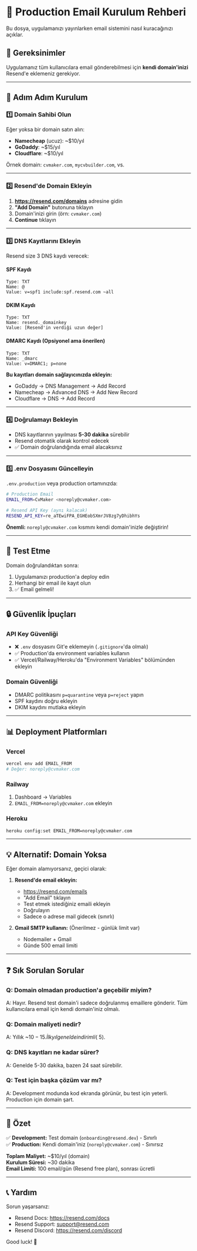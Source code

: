 # 📧 Production Email Kurulum Rehberi

Bu dosya, uygulamanızı yayınlarken email sistemini nasıl kuracağınızı açıklar.

## 🎯 Gereksinimler

Uygulamanız tüm kullanıcılara email gönderebilmesi için **kendi domain'inizi** Resend'e eklemeniz gerekiyor.

---

## 🚀 Adım Adım Kurulum

### 1️⃣ Domain Sahibi Olun

Eğer yoksa bir domain satın alın:
- **Namecheap** (ucuz): ~$10/yıl
- **GoDaddy**: ~$15/yıl  
- **Cloudflare**: ~$10/yıl

Örnek domain: `cvmaker.com`, `mycvbuilder.com`, vs.

---

### 2️⃣ Resend'de Domain Ekleyin

1. **https://resend.com/domains** adresine gidin
2. **"Add Domain"** butonuna tıklayın
3. Domain'inizi girin (örn: `cvmaker.com`)
4. **Continue** tıklayın

---

### 3️⃣ DNS Kayıtlarını Ekleyin

Resend size 3 DNS kaydı verecek:

#### SPF Kaydı
```
Type: TXT
Name: @
Value: v=spf1 include:spf.resend.com ~all
```

#### DKIM Kaydı
```
Type: TXT
Name: resend._domainkey
Value: [Resend'in verdiği uzun değer]
```

#### DMARC Kaydı (Opsiyonel ama önerilen)
```
Type: TXT
Name: _dmarc
Value: v=DMARC1; p=none
```

**Bu kayıtları domain sağlayıcınızda ekleyin:**
- GoDaddy → DNS Management → Add Record
- Namecheap → Advanced DNS → Add New Record
- Cloudflare → DNS → Add Record

---

### 4️⃣ Doğrulamayı Bekleyin

- DNS kayıtlarının yayılması **5-30 dakika** sürebilir
- Resend otomatik olarak kontrol edecek
- ✅ Domain doğrulandığında email alacaksınız

---

### 5️⃣ .env Dosyasını Güncelleyin

`.env.production` veya production ortamınızda:

```bash
# Production Email
EMAIL_FROM=CvMaker <noreply@cvmaker.com>

# Resend API Key (aynı kalacak)
RESEND_API_KEY=re_aTEwiFPA_EGHEobSXmrJV8zg7yDhibhYs
```

**Önemli:** `noreply@cvmaker.com` kısmını kendi domain'inizle değiştirin!

---

## 🧪 Test Etme

Domain doğrulandıktan sonra:

1. Uygulamanızı production'a deploy edin
2. Herhangi bir email ile kayıt olun
3. ✅ Email gelmeli!

---

## 🔒 Güvenlik İpuçları

### API Key Güvenliği
- ❌ `.env` dosyasını Git'e eklemeyin (`.gitignore`'da olmalı)
- ✅ Production'da environment variables kullanın
- ✅ Vercel/Railway/Heroku'da "Environment Variables" bölümünden ekleyin

### Domain Güvenliği
- DMARC politikasını `p=quarantine` veya `p=reject` yapın
- SPF kaydını doğru ekleyin
- DKIM kaydını mutlaka ekleyin

---

## 📊 Deployment Platformları

### Vercel
```bash
vercel env add EMAIL_FROM
# Değer: noreply@cvmaker.com
```

### Railway
1. Dashboard → Variables
2. `EMAIL_FROM=noreply@cvmaker.com` ekleyin

### Heroku
```bash
heroku config:set EMAIL_FROM=noreply@cvmaker.com
```

---

## 💡 Alternatif: Domain Yoksa

Eğer domain alamıyorsanız, geçici olarak:

1. **Resend'de email ekleyin:**
   - https://resend.com/emails
   - "Add Email" tıklayın
   - Test etmek istediğiniz emaili ekleyin
   - Doğrulayın
   - Sadece o adrese mail gidecek (sınırlı)

2. **Gmail SMTP kullanın:** (Önerilmez - günlük limit var)
   - Nodemailer + Gmail
   - Günde 500 email limiti

---

## ❓ Sık Sorulan Sorular

### Q: Domain olmadan production'a geçebilir miyim?
A: Hayır. Resend test domain'i sadece doğrulanmış emaillere gönderir. Tüm kullanıcılara email için kendi domain'iniz olmalı.

### Q: Domain maliyeti nedir?
A: Yıllık ~$10-15. İlk yıl genelde indirimli (~$5).

### Q: DNS kayıtları ne kadar sürer?
A: Genelde 5-30 dakika, bazen 24 saat sürebilir.

### Q: Test için başka çözüm var mı?
A: Development modunda kod ekranda görünür, bu test için yeterli. Production için domain şart.

---

## 🎉 Özet

✅ **Development:** Test domain (`onboarding@resend.dev`) - Sınırlı  
✅ **Production:** Kendi domain'iniz (`noreply@cvmaker.com`) - Sınırsız

**Toplam Maliyet:** ~$10/yıl (domain)  
**Kurulum Süresi:** ~30 dakika  
**Email Limiti:** 100 email/gün (Resend free plan), sonrası ücretli

---

## 📞 Yardım

Sorun yaşarsanız:
- Resend Docs: https://resend.com/docs
- Resend Support: support@resend.com
- Resend Discord: https://resend.com/discord

Good luck! 🚀
